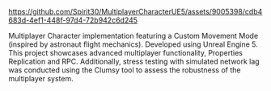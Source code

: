 https://github.com/Spirit30/MultiplayerCharacterUE5/assets/9005398/cdb4683d-4ef1-448f-97d4-72b942c6d245

Multiplayer Character implementation featuring a Custom Movement Mode (inspired by astronaut flight mechanics). Developed using Unreal Engine 5. This project showcases advanced multiplayer functionality, Properties Replication and RPC. Additionally, stress testing with simulated network lag was conducted using the Clumsy tool to assess the robustness of the multiplayer system.
